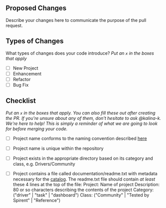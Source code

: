 ## Proposed Changes

Describe your changes here to communicate the purpose of the pull request.

## Types of Changes

What types of changes does your code introduce?
_Put an `x` in the boxes that apply_

- [ ] New Project
- [ ] Enhancement
- [ ] Refactor
- [ ] Bug Fix

## Checklist

_Put an `x` in the boxes that apply. You can also fill these out after creating the PR. If you're unsure about any of them, don't hesitate to ask @kalina-k. We're here to help! This is simply a reminder of what we are going to look for before merging your code._

- [ ] Project name conforms to the naming convention described [here](https://github.com/Spirent/Velocity-assets/blob/master/README.md)
- [ ] Project name is unique within the repository
- [ ] Project exists in the appropriate directory based on its category and class, e.g. Drivers/Community
- [ ] Project contains a file called documentation/readme.txt with metadata necessary for the [catalog](https://developer.spirent.com/). The readme.txt file should contain _at least_ these 4 lines at the top of the file:
      Project: Name of project
      Description: 80 or so characters describing the contents of the project
      Category: ("driver" | "task" | "dashboard")
      Class: ("Community" | "Tested by Spirent" | "Reference")
 
